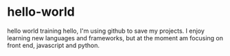 # hello-world
hello world training
hello, I'm using github to save my projects. I enjoy learning new languages and frameworks, but at the moment am focusing on front end, javascript and python.
